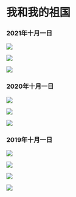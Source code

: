 # 我和我的祖国

### 2021年十月一日

![](https://1.z.wiki/images/20211116/d11a9449987b47a6892e6b335fd51755.png?x-oss-process=style/z.wiki)

![](https://1.z.wiki/images/20211116/da6897c3d65342f0b7220dcf4a086706.png?x-oss-process=style/z.wiki)

![](https://1.z.wiki/images/20211116/2de94318948d4ac9b594936aaa8b5a72.png?x-oss-process=style/z.wiki)


### 2020年十月一日

![](https://2.z.wiki/images/20211116/0bc7c002f7e04961a8a56b8a5fac5455.png?x-oss-process=style/z.wiki)

![](https://2.z.wiki/images/20211116/3cf619e3ebbb4d5cbe689fe1ab59098a.png?x-oss-process=style/z.wiki)

![](https://2.z.wiki/images/20211116/adef7b3b96ea44148f98fd26e04c84e9.png?x-oss-process=style/z.wiki)

### 2019年十月一日

![](https://3.z.wiki/images/20211116/cadfa2e9412b4846a865462f7f1a1363.png?x-oss-process=style/z.wiki)

![](https://3.z.wiki/images/20211116/806dd52cf2c449429556cd0ce2417288.png?x-oss-process=style/z.wiki)

![](https://3.z.wiki/images/20211116/049395df9a2e49828b1900f05880bec0.png?x-oss-process=style/z.wiki)

![](https://4.z.wiki/images/20211116/0037302aa5a7458e91fb9568b2a56a2b.png?x-oss-process=style/z.wiki)
